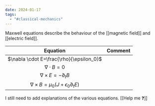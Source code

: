 ```yaml
---
date: 2024-01-17
tags:
  - "#classical-mechanics"
---
```

Maxwell equations describe the behaviour of the [[magnetic field]] and [[electric field]].

| Equation | Comment |
| :----: | ---- |
| $\nabla \cdot E=\frac{\rho}{\epsilon_0}$ |  |
| $\nabla \cdot B = 0$ |  |
| $\nabla \times E = - \partial_t B$ |  |
| $\nabla \times B = \mu_0 (J+\epsilon_0 \partial_t E)$   |  |

I still need to add explanations of the various equations. [[Help me ❓]]
